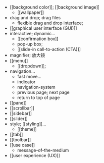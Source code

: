 - [[background color]]; [[background image]]
    - [[wallpaper]]
- drag and drop; drag files
    - flexible drag and drop interface;
- [[graphical user interface (GUI)]]
- interactive; dynamic...
    - [[confirmation box]]
    - pop-up box;
    - [[slide-in call-to-action (CTA)]]
- magnifier; 放大镜
- [[menu]]
    - [[dropdown]];
- navigation...
    - fast move...
    - indicator
    - navigation-system
    - previous page; next page
    - return to top of page
- [[pane]]
- [[scrollbar]]
- [[sidebar]]
- [[slider]]
- style; [[styling]]...
    - [[theme]]
- [[tab]]
- [[toolbar]]
- [[use case]]
    - message-of-the-medium
- [[user experience (UX)]]
